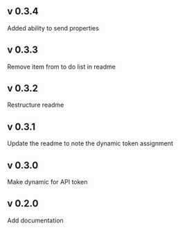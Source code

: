 v 0.3.4
-------
Added ability to send properties

v 0.3.3
-------
Remove item from to do list in readme

v 0.3.2
-------
Restructure readme

v 0.3.1
-------
Update the readme to note the dynamic token assignment

v 0.3.0
-------
Make dynamic for API token

v 0.2.0
-------
Add documentation
